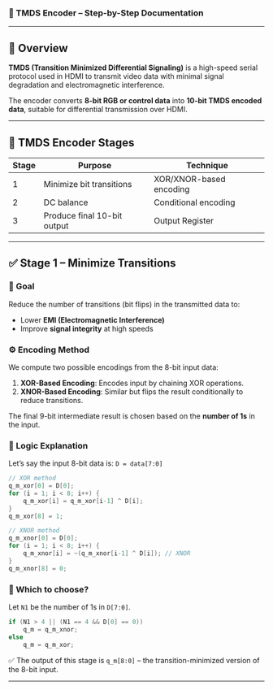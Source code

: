 
### 📘 TMDS Encoder – Step-by-Step Documentation

---

## 🔷 Overview

**TMDS (Transition Minimized Differential Signaling)** is a high-speed serial protocol used in HDMI to transmit video data with minimal signal degradation and electromagnetic interference.

The encoder converts **8-bit RGB or control data** into **10-bit TMDS encoded data**, suitable for differential transmission over HDMI.

---

## 🔧 TMDS Encoder Stages

| Stage | Purpose                     | Technique               |
| ----- | --------------------------- | ----------------------- |
| 1     | Minimize bit transitions    | XOR/XNOR-based encoding |
| 2     | DC balance                  | Conditional encoding    |
| 3     | Produce final 10-bit output | Output Register         |

---

## ✅ Stage 1 – Minimize Transitions

### 🎯 Goal

Reduce the number of transitions (bit flips) in the transmitted data to:

* Lower **EMI (Electromagnetic Interference)**
* Improve **signal integrity** at high speeds

### ⚙️ Encoding Method

We compute two possible encodings from the 8-bit input data:

1. **XOR-Based Encoding**:
   Encodes input by chaining XOR operations.
2. **XNOR-Based Encoding**:
   Similar but flips the result conditionally to reduce transitions.

The final 9-bit intermediate result is chosen based on the **number of 1s** in the input.

### 🔢 Logic Explanation

Let’s say the input 8-bit data is: `D = data[7:0]`

```verilog
// XOR method
q_m_xor[0] = D[0];
for (i = 1; i < 8; i++) {
    q_m_xor[i] = q_m_xor[i-1] ^ D[i];
}
q_m_xor[8] = 1;

// XNOR method
q_m_xnor[0] = D[0];
for (i = 1; i < 8; i++) {
    q_m_xnor[i] = ~(q_m_xnor[i-1] ^ D[i]); // XNOR
}
q_m_xnor[8] = 0;
```

### 🧠 Which to choose?

Let `N1` be the number of 1s in `D[7:0]`.

```verilog
if (N1 > 4 || (N1 == 4 && D[0] == 0))
    q_m = q_m_xnor;
else
    q_m = q_m_xor;
```

✅ The output of this stage is `q_m[8:0]` – the transition-minimized version of the 8-bit input.

---

